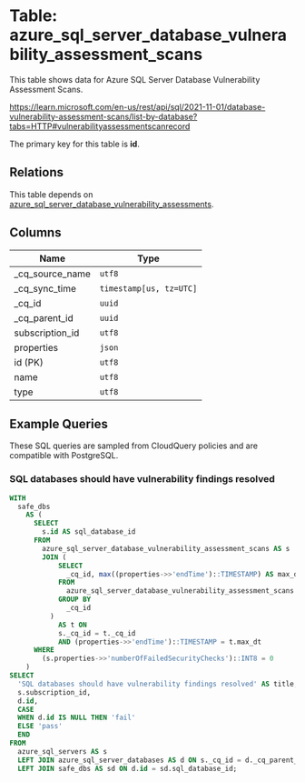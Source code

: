 # Table: azure_sql_server_database_vulnerability_assessment_scans

This table shows data for Azure SQL Server Database Vulnerability Assessment Scans.

https://learn.microsoft.com/en-us/rest/api/sql/2021-11-01/database-vulnerability-assessment-scans/list-by-database?tabs=HTTP#vulnerabilityassessmentscanrecord

The primary key for this table is **id**.

## Relations

This table depends on [azure_sql_server_database_vulnerability_assessments](azure_sql_server_database_vulnerability_assessments).

## Columns

| Name          | Type          |
| ------------- | ------------- |
|_cq_source_name|`utf8`|
|_cq_sync_time|`timestamp[us, tz=UTC]`|
|_cq_id|`uuid`|
|_cq_parent_id|`uuid`|
|subscription_id|`utf8`|
|properties|`json`|
|id (PK)|`utf8`|
|name|`utf8`|
|type|`utf8`|

## Example Queries

These SQL queries are sampled from CloudQuery policies and are compatible with PostgreSQL.

### SQL databases should have vulnerability findings resolved

```sql
WITH
  safe_dbs
    AS (
      SELECT
        s.id AS sql_database_id
      FROM
        azure_sql_server_database_vulnerability_assessment_scans AS s
        JOIN (
            SELECT
              _cq_id, max((properties->>'endTime')::TIMESTAMP) AS max_dt
            FROM
              azure_sql_server_database_vulnerability_assessment_scans
            GROUP BY
              _cq_id
          )
            AS t ON
            s._cq_id = t._cq_id
            AND (properties->>'endTime')::TIMESTAMP = t.max_dt
      WHERE
        (s.properties->>'numberOfFailedSecurityChecks')::INT8 = 0
    )
SELECT
  'SQL databases should have vulnerability findings resolved' AS title,
  s.subscription_id,
  d.id,
  CASE
  WHEN d.id IS NULL THEN 'fail'
  ELSE 'pass'
  END
FROM
  azure_sql_servers AS s
  LEFT JOIN azure_sql_server_databases AS d ON s._cq_id = d._cq_parent_id
  LEFT JOIN safe_dbs AS sd ON d.id = sd.sql_database_id;
```


